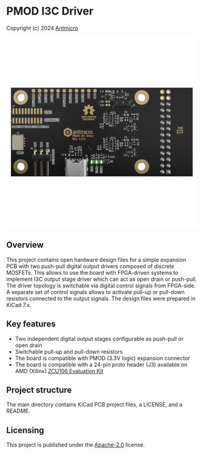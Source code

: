 # PMOD I3C Driver

Copyright (c) 2024 [Antmicro](https://www.antmicro.com)

![](img/pmod-i3c-driver.png)

## Overview

This project contains open hardware design files for a simple expansion PCB with two push-pull digital output drivers composed of discrete MOSFETs.
This allows to use the board with FPGA-driven systems to implement I3C output stage driver which can act as open drain or push-pull. 
The driver topology is switchable via digital control signals from FPGA-side.
A separate set of control signals allows to activate pull-up or pull-down resistors connected to the output signals.
The design files were prepared in KiCad 7.x.

## Key features

* Two independent digital output stages configurable as push-pull or open drain
* Switchable pull-up and pull-down resistors
* The board is compatible with PMOD (3.3V logic) expansion connector 
* The board is compatible with a 24-pin proto header (J3) available on AMD (Xilinx) [ZCU106 Evaluation Kit](https://www.xilinx.com/products/boards-and-kits/zcu106.html) 

## Project structure

The main directory contains KiCad PCB project files, a LICENSE, and a README.

## Licensing

This project is published under the [Apache-2.0](LICENSE) license.

